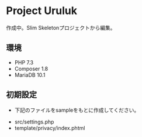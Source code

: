 # Project Uruluk
作成中。Slim Skeletonプロジェクトから編集。

## 環境
- PHP 7.3
- Composer 1.8
- MariaDB 10.1

## 初期設定
- 下記のファイルをsampleをもとに作成してください。
 * src/settings.php
 * template/privacy/index.phtml

